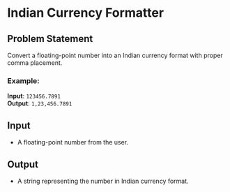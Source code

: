 # Indian Currency Formatter

## Problem Statement 
Convert a floating-point number into an Indian currency format with proper comma placement.

### Example:
**Input**: `123456.7891`  
**Output**: `1,23,456.7891`

## Input
- A floating-point number from the user.

## Output
- A string representing the number in Indian currency format.

